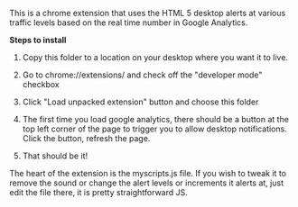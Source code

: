 This is a chrome extension that uses the HTML 5 desktop alerts at various traffic levels based on the real time number in Google Analytics.

**Steps to install**

1. Copy this folder to a location on your desktop where you want it to live.

2. Go to chrome://extensions/ and check off the "developer mode" checkbox

3. Click "Load unpacked extension" button and choose this folder

4. The first time you load google analytics, there should be a button at the top left corner of the page to trigger you to allow desktop notifications.  Click the button, refresh the page.

5. That should be it!

The heart of the extension is the myscripts.js file.  If you wish to tweak it to remove the sound or change the alert levels or increments it alerts at, just edit the file there, it is pretty straightforward JS.

